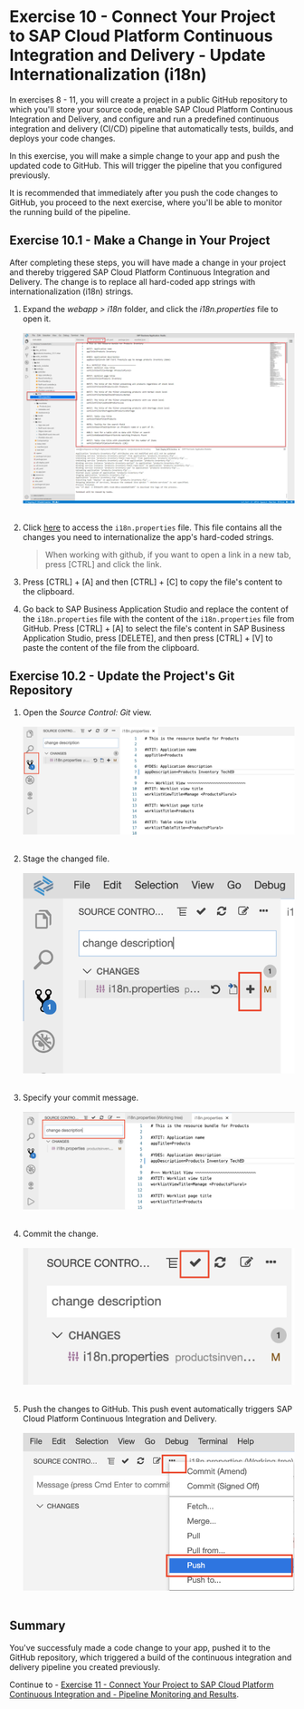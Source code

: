 # Exercise 10 - Connect Your Project to SAP Cloud Platform Continuous Integration and Delivery - Update Internationalization (i18n)

In exercises 8 - 11, you will create a project in a public GitHub repository to which you'll store your source code, enable SAP Cloud Platform Continuous Integration and Delivery, and configure and run a predefined continuous integration and delivery (CI/CD) pipeline that automatically tests, builds, and deploys your code changes.

In this exercise, you will make a simple change to your app and push the updated code to GitHub. This will trigger the pipeline that you configured previously. 

It is recommended that immediately after you push the code changes to GitHub, you proceed to the next exercise, where you'll be able to monitor the running build of the pipeline.

## Exercise 10.1 - Make a Change in Your Project

After completing these steps, you will have made a change in your project and thereby triggered SAP Cloud Platform Continuous Integration and Delivery. The change is to replace all hard-coded app strings with internationalization (i18n) strings.

1. Expand the *webapp > i18n* folder, and click the *i18n.properties* file to open it.
    <br><br>![Change Description](images/2020-10_BAS_i18n_Open_.jpg)<br><br>

2. Click [here](data/i18n.properties?raw=true) to access the `i18n.properties` file. This file contains all the changes you need to internationalize the app's hard-coded strings.
    >When working with github, if you want to open a link in a new tab, press [CTRL] and click the link.

3. Press [CTRL] + [A] and then [CTRL] + [C] to copy the file's content to the clipboard.

4. Go back to SAP Business Application Studio and replace the content of the `i18n.properties` file with the content of the `i18n.properties` file from GitHub. Press [CTRL] + [A] to select the file's content in SAP Business Application Studio, press [DELETE], and then press [CTRL] + [V] to paste the content of the file from the clipboard.

## Exercise 10.2 - Update the Project's Git Repository

1. Open the *Source Control: Git* view.
    <br><br>![Git](./images/bas_git.png)<br><br>

2. Stage the changed file.
    <br><br>![Stage File](./images/bas_add_file_commit.png)<br><br>

3. Specify your commit message. 
    <br><br>![Changed File](./images/bas_commit_message.png)<br><br>

4. Commit the change.
    <br><br>![Changed File](./images/bas_commit.png)<br><br>

5. Push the changes to GitHub. This push event automatically triggers SAP Cloud Platform Continuous Integration and Delivery.
    <br><br>![Push Changes](./images/git_push_bas.png)<br><br>

## Summary

You've successfuly made a code change to your app, pushed it to the GitHub repository, which triggered a build of the continuous integration and delivery pipeline you created previously.

Continue to - [Exercise 11 - Connect Your Project to SAP Cloud Platform Continuous Integration and - Pipeline Monitoring and Results](../ex11/README.md).